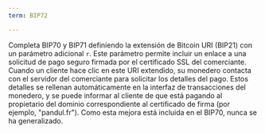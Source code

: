 ```yaml
---
term: BIP72

---
```

Completa BIP70 y BIP71 definiendo la extensión de Bitcoin URI (BIP21) con un parámetro adicional `r`. Este parámetro permite incluir un enlace a una solicitud de pago seguro firmada por el certificado SSL del comerciante. Cuando un cliente hace clic en este URI extendido, su monedero contacta con el servidor del comerciante para solicitar los detalles del pago. Estos detalles se rellenan automáticamente en la interfaz de transacciones del monedero, y se puede informar al cliente de que está pagando al propietario del dominio correspondiente al certificado de firma (por ejemplo, "pandul.fr"). Como esta mejora está incluida en el BIP70, nunca se ha generalizado.